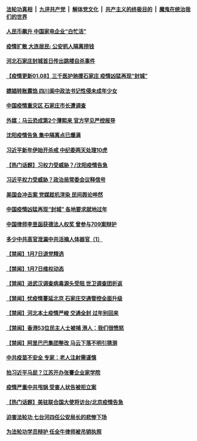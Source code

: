 

####  [法轮功真相](../../../../basic/blob/master/README.md?t=01082202) &nbsp;|&nbsp; [九评共产党](../../../../9ping.md/blob/master/README.md?t=01082202) &nbsp;|&nbsp; [解体党文化](../../../../jtdwh.md/blob/master/README.md?t=01082202)  &nbsp;|&nbsp; [共产主义的终极目的](../../../../gczydzjmd.md/blob/master/README.md?t=01082202) &nbsp;|&nbsp; [魔鬼在统治我们的世界](../../../../mgztzwmdsj.md/blob/master/README.md?t=01082202) 

#### [人民币飙升 中国家电企业“白忙活”](../pages/prog204/a103027717.md?t=01082202) 

#### [疫情扩散 大连居民: 公安抓人隔离捞钱](../pages/prog204/a103027670.md?t=01082202) 

#### [河北石家庄封城首日传出跳楼自杀事件](../pages/prog204/a103027663.md?t=01082202) 

#### [【疫情更新01.08】三千医护驰援石家庄 疫情凶猛再现“封城”](../pages/prog204/a103020001.md?t=01082202) 

#### [嫖娼转账露馅 四川阆中政法书记性侵未成年少女](../pages/prog204/a103027656.md?t=01082202) 

#### [中国疫情重灾区 石家庄市长遭调查](../pages/prog204/a103027645.md?t=01082202) 

#### [外媒：马云恐成第2个薄熙来 官方罕见严控报导](../pages/prog204/a103027638.md?t=01082202) 

#### [沈阳疫情告急 集中隔离点已爆满](../pages/prog204/a103027615.md?t=01082202) 

#### [习近平新年伊始开杀戒 中纪委两天处理10虎](../pages/prog204/a103027608.md?t=01082202) 

#### [【热门话题】习权力受威胁？/沈阳疫情告急](../pages/prog204/a103027577.md?t=01082202) 

#### [习近平权力受威胁？政治局常委会议释信号](../pages/prog204/a103027571.md?t=01082202) 

#### [美国会冲击案 党媒趁机渲染 民间舆论哗然](../pages/prog204/a103027570.md?t=01082202) 

#### [中国疫情凶猛再现“封城” 各地要求就地过年](../pages/prog204/a103027555.md?t=01082202) 

#### [中国律师李昱函获德法人权奖 曾参与709案辩护](../pages/prog204/a103027552.md?t=01082202) 

#### [多少中共高官泄漏中共活摘人体器官（1）](../pages/prog204/a103027506.md?t=01082202) 


#### [【禁闻】1月7日退党精选](../pages/prog204/a103027312.md?t=01082202) 

#### [【禁闻】1月7日维权动态](../pages/prog204/a103027287.md?t=01082202) 

#### [【禁闻】进武汉调查病毒源头受阻 世卫调查团折返](../pages/prog204/a103027277.md?t=01082202) 

#### [【禁闻】忧疫情蔓延北京 石家庄交通管控全面升级](../pages/prog204/a103027233.md?t=01082202) 


#### [【禁闻】河北本土疫情严峻 交通全封 过年别回来](../pages/prog204/a103027048.md?t=01082202) 

#### [【禁闻】香港53位民主人士被捕 港人：我们很愤怒](../pages/prog204/a103027034.md?t=01082202) 

#### [【禁闻】阿里巴巴集团整改 马云下落不明引猜测](../pages/prog204/a103026972.md?t=01082202) 

#### [中共疫苗不安全 专家：老人注射需谨慎](../pages/prog204/a103026877.md?t=01082202) 

#### [拍习近平马屁？江苏开办张謇企业家学院](../pages/prog204/a103026839.md?t=01082202) 

#### [疫情严重中共甩锅 受害人状告被拒立案](../pages/prog204/a103026852.md?t=01082202) 

#### [【热门话题】美驻联合国大使将访台/北京疫情告急](../pages/prog204/a103026833.md?t=01082202) 

#### [迫害法轮功 七台河四任公安局长的悲惨下场](../pages/prog204/a103026730.md?t=01082202) 

#### [为法轮功学员辩护 任全牛律师被吊销执照](../pages/prog204/a103026726.md?t=01082202) 

